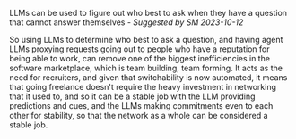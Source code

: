 LLMs can be used to figure out who best to ask when they have a question that cannot answer themselves - *Suggested by SM 2023-10-12*

So using LLMs to determine who best to ask a question, and having agent LLMs proxying requests going out to people who have a reputation for being able to work, can remove one of the biggest inefficiencies in the software marketplace, which is team building, team forming. It acts as the need for recruiters, and given that switchability is now automated, it means that going freelance doesn't require the heavy investment in networking that it used to, and so it can be a stable job with the LLM providing predictions and cues, and the LLMs making commitments even to each other for stability, so that the network as a whole can be considered a stable job.
